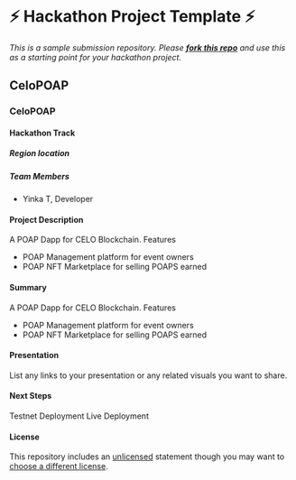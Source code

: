 
# ⚡ Hackathon Project Template ⚡
_This is a sample submission repository.
Please [__fork this repo__](https://help.github.com/articles/fork-a-repo/) and use this as a starting point for your hackathon project._

## CeloPOAP
### CeloPOAP
#### Hackathon Track

##### Region location

##### Team Members
- Yinka T, Developer

#### Project Description
A POAP Dapp for CELO Blockchain.
Features
- POAP Management platform for event owners
- POAP NFT Marketplace for selling POAPS earned

#### Summary
A POAP Dapp for CELO Blockchain.
Features
- POAP Management platform for event owners
- POAP NFT Marketplace for selling POAPS earned


#### Presentation
List any links to your presentation or any related visuals you want to share.

#### Next Steps
Testnet Deployment
Live Deployment

#### License
This repository includes an [unlicensed](http://unlicense.org/) statement though you may want to [choose a different license](https://choosealicense.com/).
